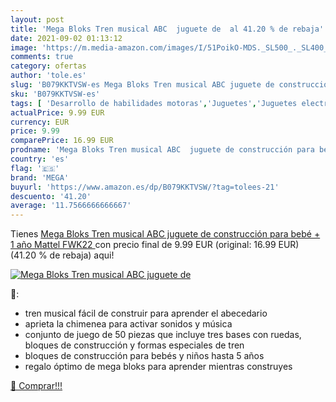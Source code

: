 ```yaml
---
layout: post
title: 'Mega Bloks Tren musical ABC  juguete de  al 41.20 % de rebaja'
date: 2021-09-02 01:13:12
image: 'https://m.media-amazon.com/images/I/51PoikO-MDS._SL500_._SL400_.jpg'
comments: true
category: ofertas
author: 'tole.es'
slug: 'B079KKTVSW-es Mega Bloks Tren musical ABC juguete de construcción para...'
sku: 'B079KKTVSW-es'
tags: [ 'Desarrollo de habilidades motoras','Juguetes','Juguetes electrónicos de desarrollo precoz','Juguetes para Bebés y primera infancia','Juguetes y juegos','bebé','mega', ]
actualPrice: 9.99 EUR
currency: EUR
price: 9.99
comparePrice: 16.99 EUR
prodname: 'Mega Bloks Tren musical ABC  juguete de construcción para bebé + 1 año  Mattel FWK22 '
country: 'es'
flag: '🇪🇸'
brand: 'MEGA'
buyurl: 'https://www.amazon.es/dp/B079KKTVSW/?tag=tolees-21'
descuento: '41.20'
average: '11.7566666666667'
---
```


Tienes [Mega Bloks Tren musical ABC  juguete de construcción para bebé + 1 año  Mattel FWK22 ](https://www.amazon.es/dp/B079KKTVSW/?tag=tolees-21) con precio final de  9.99 EUR (original: 16.99 EUR) (41.20 %  de rebaja) aqui!

[![Mega Bloks Tren musical ABC  juguete de ](https://m.media-amazon.com/images/I/51PoikO-MDS._SL500_._SL400_.jpg)](https://www.amazon.es/dp/B079KKTVSW/?tag=tolees-21)

🔎:

- tren musical fácil de construir para aprender el abecedario
- aprieta la chimenea para activar sonidos y música
- conjunto de juego de 50 piezas que incluye tres bases con ruedas, bloques de construcción y formas especiales de tren
- bloques de construcción para bebés y niños hasta 5 años
- regalo óptimo de mega bloks para aprender mientras construyes

[🛒 Comprar!!!](https://www.amazon.es/dp/B079KKTVSW/?tag=tolees-21)

